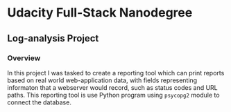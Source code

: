 # Udacity Full-Stack Nanodegree
## Log-analysis Project

### Overview

In this project I was tasked to create a reporting tool which can print reports based on real world web-application data, with fields representing informaton that a webserver would record, such as status codes and URL paths. This reporting tool is use Python program using  `psycopg2` module to connect the database.
